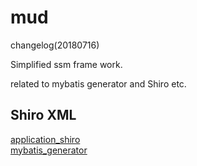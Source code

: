 # mud

changelog(20180716)

Simplified ssm frame work.

related to mybatis generator and Shiro etc.

## Shiro XML
  [application_shiro](https://github.com/lxmin0702/mud/blob/master/ssm/src/main/resources/application_shiro.xml)   
  [mybatis_generator](https://github.com/lxmin0702/mud/blob/master/ssm/src/main/resources/generatorConfig.xml)
